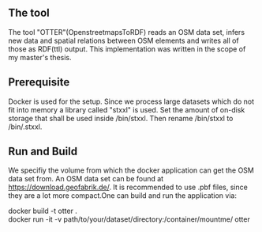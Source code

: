 ## The tool
The tool "OTTER"(OpenstreetmapsToRDF) reads an OSM data set, infers new data and spatial relations between OSM elements and writes all of those as RDF(ttl) output. This implementation was written in the scope of my master's thesis.

## Prerequisite
Docker is used for the setup. Since we process large datasets which do not fit into memory a library called "stxxl" is used. Set the amount of on-disk storage that shall be used inside /bin/stxxl. Then rename /bin/stxxl to /bin/.stxxl.

## Run and Build
 We specifiy the volume from which the docker application can get the OSM data set from. An OSM data set can be found at https://download.geofabrik.de/. It is recommended to use .pbf files, since they are a lot more compact.One can build and run the application via:

docker build -t otter .\
docker run -it -v path/to/your/dataset/directory:/container/mountme/ otter

